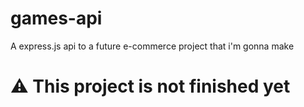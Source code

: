 # games-api
A express.js api to a future e-commerce project that i'm gonna make

# ⚠️ This project is not finished yet